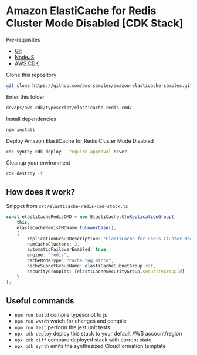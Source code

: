 # Amazon ElastiCache for Redis Cluster Mode Disabled [CDK Stack]

Pre-requisites
- [Git](https://git-scm.com/)
- [NodeJS](https://nodejs.org/en)
- [AWS CDK](https://github.com/aws/aws-cdk)

Clone this repository
```bash
git clone https://github.com/aws-samples/amazon-elasticache-samples.git
```

Enter this folder
```bash
devops/aws-cdk/typescript/elasticache-redis-cmd/
```

Install dependencies
```bash
npm install
```

Deploy Amazon ElastiCache for Redis Cluster Mode Disabled
```bash
cdk synth; cdk deploy --require-approval never
```

Cleanup your environment
```bash
cdk destroy -f
```

## How does it work?

Snippet from `src/elasticache-redis-cmd-stack.ts`

```typescript
const elastiCacheRedisCMD = new ElastiCache.CfnReplicationGroup(
    this,
    elastiCacheRedisCMDName.toLowerCase(),
    {
        replicationGroupDescription: "ElastiCache for Redis Cluster Mode Enabled CDK",
        numCacheClusters: 2,
        automaticFailoverEnabled: true,
        engine: "redis",
        cacheNodeType: "cache.t4g.micro",
        cacheSubnetGroupName: elastiCacheSubnetGroup.ref,
        securityGroupIds: [elastiCacheSecurityGroup.securityGroupId]
    }
);
```

## Useful commands

* `npm run build`   compile typescript to js
* `npm run watch`   watch for changes and compile
* `npm run test`    perform the jest unit tests
* `npx cdk deploy`  deploy this stack to your default AWS account/region
* `npx cdk diff`    compare deployed stack with current state
* `npx cdk synth`   emits the synthesized CloudFormation template
